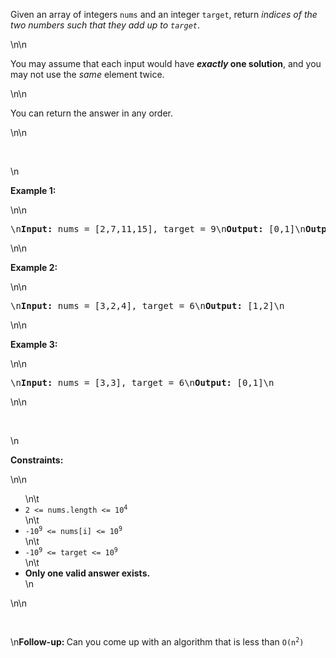 <p>Given an array of integers <code>nums</code>&nbsp;and an integer <code>target</code>, return <em>indices of the two numbers such that they add up to <code>target</code></em>.</p>\n\n<p>You may assume that each input would have <strong><em>exactly</em> one solution</strong>, and you may not use the <em>same</em> element twice.</p>\n\n<p>You can return the answer in any order.</p>\n\n<p>&nbsp;</p>\n<p><strong>Example 1:</strong></p>\n\n<pre>\n<strong>Input:</strong> nums = [2,7,11,15], target = 9\n<strong>Output:</strong> [0,1]\n<strong>Output:</strong> Because nums[0] + nums[1] == 9, we return [0, 1].\n</pre>\n\n<p><strong>Example 2:</strong></p>\n\n<pre>\n<strong>Input:</strong> nums = [3,2,4], target = 6\n<strong>Output:</strong> [1,2]\n</pre>\n\n<p><strong>Example 3:</strong></p>\n\n<pre>\n<strong>Input:</strong> nums = [3,3], target = 6\n<strong>Output:</strong> [0,1]\n</pre>\n\n<p>&nbsp;</p>\n<p><strong>Constraints:</strong></p>\n\n<ul>\n\t<li><code>2 &lt;= nums.length &lt;= 10<sup>4</sup></code></li>\n\t<li><code>-10<sup>9</sup> &lt;= nums[i] &lt;= 10<sup>9</sup></code></li>\n\t<li><code>-10<sup>9</sup> &lt;= target &lt;= 10<sup>9</sup></code></li>\n\t<li><strong>Only one valid answer exists.</strong></li>\n</ul>\n\n<p>&nbsp;</p>\n<strong>Follow-up:&nbsp;</strong>Can you come up with an algorithm that is less than&nbsp;<code>O(n<sup>2</sup>)&nbsp;</code>
